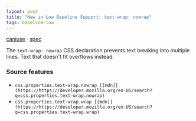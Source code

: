 ```yaml
---
layout: post
title: "New in Low Baseline Support: text-wrap: nowrap"
tags: baseline-low
---
```


[caniuse](https://caniuse.com/?search=text-wrap-nowrap) · [spec](https://drafts.csswg.org/css-text-4/#valdef-text-wrap-mode-nowrap)

The `text-wrap: nowrap` CSS declaration prevents text breaking into multiple lines. Text that doesn't fit overflows instead.

### Source features

- ``css.properties.text-wrap.nowrap [[mdn]](https://https://developer.mozilla.org/en-US/search?q=css.properties.text-wrap.nowrap)``
- ``css.properties.text-wrap.wrap [[mdn]](https://https://developer.mozilla.org/en-US/search?q=css.properties.text-wrap.wrap)``
